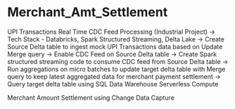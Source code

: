 # Merchant_Amt_Settlement

UPI Transactions Real Time CDC Feed Processing (Industrial Project)
       -> Tech Stack - Databricks, Spark Structured Streaming, Delta Lake
       -> Create Source Delta table to ingest mock UPI Transactions data based on Update Merge query
       -> Enable CDC Feed on Source Delta table
       -> Create Spark structured streaming code to consume CDC feed from Source Delta table
       -> Run aggregations on micro batches to update target delta table with Merge query to keep latest aggregated data for merchant payment settlement
       -> Query target delta table using SQL Data Warehouse Serverless Compute

Merchant Amount Settlement using Change Data Capture

